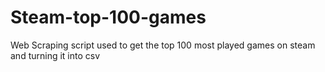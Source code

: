 # Steam-top-100-games
Web Scraping script used to get the top 100 most played games on steam and turning it into csv
